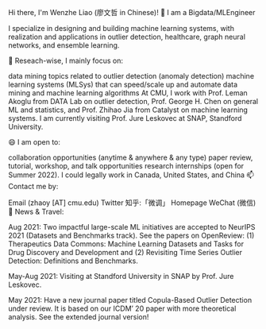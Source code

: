 Hi there, I'm Wenzhe Liao (廖文哲 in Chinese)! 👋
I am a Bigdata/MLEngineer

I specialize in designing and building machine learning systems, with realization and applications in outlier detection, healthcare, graph neural networks, and ensemble learning.

🔭 Reseach-wise, I mainly focus on:

data mining topics related to outlier detection (anomaly detection)
machine learning systems (MLSys) that can speed/scale up and automate data mining and machine learning algorithms
At CMU, I work with Prof. Leman Akoglu from DATA Lab on outlier detection, Prof. George H. Chen on general ML and statistics, and Prof. Zhihao Jia from Catalyst on machine learning systems. I am currently visiting Prof. Jure Leskovec at SNAP, Standford University.

😄 I am open to:

collaboration opportunities (anytime & anywhere & any type)
paper review, tutorial, workshop, and talk opportunities
research internships (open for Summer 2022). I could legally work in Canada, United States, and China
📫 Contact me by:

Email (zhaoy [AT] cmu.edu)
Twitter
知乎:「微调」
Homepage
WeChat (微信)
💬 News & Travel:

Aug 2021: Two impactful large-scale ML initiatives are accepted to NeurIPS 2021 (Datasets and Benchmarks track). See the papers on OpenReview: (1) Therapeutics Data Commons: Machine Learning Datasets and Tasks for Drug Discovery and Development and (2) Revisiting Time Series Outlier Detection: Definitions and Benchmarks.

May-Aug 2021: Visiting at Standford University in SNAP by Prof. Jure Leskovec.

May 2021: Have a new journal paper titled Copula-Based Outlier Detection under review. It is based on our ICDM’ 20 paper with more theoretical analysis. See the extended journal version!
